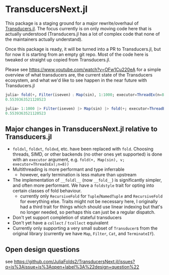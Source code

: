 # TransducersNext.jl

This package is a staging ground for a major rewrite/overhaul of [Transducers.jl](https://github.com/JuliaFolds2/Transducers.jl). The focus currently is on only moving code here that is actually understood (Transducers.jl has a lot of complex code that none of the maintainers actually understand).

Once this package is ready, it will be turned into a PR to Transducers.jl, but for now it is starting from an empty git repo. Most of the code here is tweaked or straight up copied from Transducers.jl.

Please see https://www.youtube.com/watch?v=OFw1Cu220eA for a simple overview of what transducers are, the current state of the Transducers ecosystem, and what we'd like to see happen in the near future with Transducers.jl

``` julia
julia> fold(+, Filter(iseven) ⨟ Map(sin), 1:1000; executor=ThreadEx(n=8))
0.5539363521120523

julia> 1:1000 |> Filter(iseven) |> Map(sin) |> fold(+; executor=ThreadEx(n=8))
0.5539363521120523
```

## Major changes in TransducersNext.jl relative to Transducers.jl

+ `foldxl`, `foldxt`, `foldxd`, etc. have been replaced with `fold`. Choosing threads, SIMD, or other backends (no other ones yet supported) is done with an `executor` argument, e.g. `fold(+, Map(sin), v; executor=ThreadsEx(;n=8))`
+ Multithreading is more performant and type inferrable
  + however, early termination is less mature than upstream
+ The implementation of `__foldl__` (now `__fold__`) is significantly simpler, and often more performant. We have a `foldstyle` trait for opting into certain classes of fold behaviour.
  + currently only `RecursiveFold` for `Tuple`/`NamedTuple`  and `RecursiveFold` for everything else. Traits might not be necessary here, I originally had a third trait for things which should use linear indexing but that's no longer needed, so perhaps this can just be a regular dispatch.
+ Don't yet support completion of stateful transducers
+ Don't yet have a `collect` / `tcollect` equivalent
+ Currently only supporting a very small subset of `Transducer`s from the original library (currently we have `Map`, `Filter`, `Cat`, and `TerminateIf`).

## Open design questions

see https://github.com/JuliaFolds2/TransducersNext.jl/issues?q=is%3Aissue+is%3Aopen+label%3A%22design+question%22
